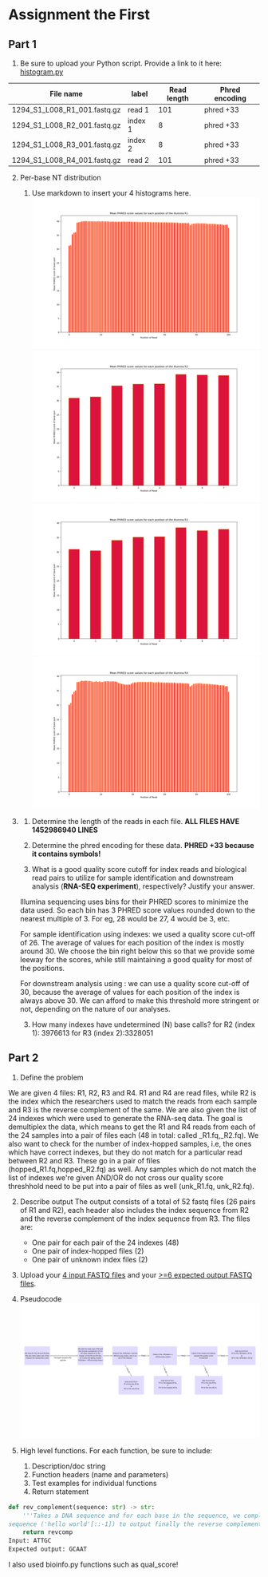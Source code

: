 # Assignment the First

## Part 1
1. Be sure to upload your Python script. Provide a link to it here: [histogram.py](histogram.py)

| File name | label | Read length | Phred encoding |
|---|---|---|---|
| 1294_S1_L008_R1_001.fastq.gz | read 1  | 101 | phred +33 |
| 1294_S1_L008_R2_001.fastq.gz | index 1  | 8 | phred +33 |
| 1294_S1_L008_R3_001.fastq.gz | index 2 | 8 | phred +33  |
| 1294_S1_L008_R4_001.fastq.gz | read 2 | 101 | phred +33  |

2. Per-base NT distribution
    1. Use markdown to insert your 4 histograms here.
    ![](https://github.com/veryshiny/Demultiplex/blob/master/Assignment-the-first/R1_hist.png)
    ![](https://github.com/veryshiny/Demultiplex/blob/master/Assignment-the-first/R2_hist.png)
    ![](https://github.com/veryshiny/Demultiplex/blob/master/Assignment-the-first/R3_hist.png)
    ![](https://github.com/veryshiny/Demultiplex/blob/master/Assignment-the-first/R4_hist.png)

3.  1. Determine the length of the reads in each file. **ALL FILES HAVE 1452986940 LINES**
    2. Determine the phred encoding for these data. **PHRED +33 because it contains symbols!**

    3.	What is a good quality score cutoff for index reads and biological read pairs to utilize for sample identification and downstream analysis (**RNA-SEQ experiment**), respectively? Justify your answer.

    Illumina sequencing uses bins for their PHRED scores to minimize the data used. So each bin has 3 PHRED score values rounded down to the nearest multiple of 3. For eg, 28 would be 27, 4 would be 3, etc.

    For sample identification using indexes: we used a quality score cut-off of 26. The average of values for each position of the index is mostly around 30. We choose the bin right below this so that we provide some leeway for the scores, while still maintaining a good quality for most of the positions.

    For downstream analysis using : we can use a quality score cut-off of 30, because the average of values for each position of the index is always above 30. We can afford to make this threshold more stringent or not, depending on the nature of our analyses.


    3.	How many indexes have undetermined (N) base calls? 
    for R2 (index 1): 3976613
    for R3 (index 2):3328051

    
## Part 2
1. Define the problem

We are given 4 files: R1, R2, R3 and R4. R1 and R4 are read files, while R2 is the index which the researchers used to match the reads from each sample and R3 is the reverse complement of the same. We are also given the list of 24 indexes which were used to generate the RNA-seq data. The goal is demultiplex the data, which means to get the R1 and R4 reads from each of the 24 samples into a pair of files each (48 in total: called <index>_R1.fq,<index>_R2.fq). We also want to check for the number of index-hopped samples, i.e, the ones which have correct indexes, but they do not match for a particular read between R2 and R3. These go in a pair of files (hopped_R1.fq,hopped_R2.fq) as well. Any samples which do not match the list of indexes we're given AND/OR do not cross our quality score threshhold need to be put into a pair of files as well (unk_R1.fq, unk_R2.fq).


   
2. Describe output
   The output consists of a total of 52 fastq files (26 pairs of R1 and R2), each header also includes the index sequence from R2 and the reverse complement of the index sequence from R3. The files are:
   - One pair for each pair of the 24 indexes (48)
   - One pair of index-hopped files (2)
   - One pair of unknown index files (2)
   
3. Upload your [4 input FASTQ files](../TEST-input_FASTQ) and your [>=6 expected output FASTQ files](../TEST-output_FASTQ).
4. Pseudocode
   ![](https://github.com/veryshiny/Demultiplex/blob/master/Assignment-the-first/pseudocode.png?raw=true)
5. High level functions. For each function, be sure to include:
    1. Description/doc string
    2. Function headers (name and parameters)
    3. Test examples for individual functions
    4. Return statement

```python
def rev_complement(sequence: str) -> str:
    '''Takes a DNA sequence and for each base in the sequence, we complement it with the associated base i.e, A>T, G>C, C>G, T>A. We then reverse the
sequence ('hello world'[::-1]) to output finally the reverse complement'''
    return revcomp
Input: ATTGC
Expected output: GCAAT
```

I also used bioinfo.py functions such as qual_score!

